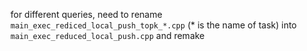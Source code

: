 for different queries, need to rename `main_exec_rediced_local_push_topk_*.cpp` (* is the name of task) into `main_exec_reduced_local_push.cpp` and remake 